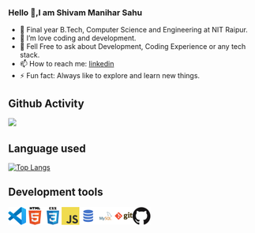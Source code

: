 ### Hello 👋,I am Shivam Manihar Sahu 

- 🔭 Final year B.Tech, Computer Science and Engineering at NIT Raipur.
- 🌱 I’m love coding and development.
- 💬 Fell Free to ask about Development, Coding Experience or any tech stack.
- 📫 How to reach me: <a href="https://www.linkedin.com/in/shivam-manihar-sahu-2a1446182/">linkedin</a>
- ⚡ Fun fact: Always like to explore and learn new things.

<!--
**shivammaniharsahu/shivammaniharsahu** is a ✨ _special_ ✨ repository because its `README.md` (this file) appears on your GitHub profile.

Here are some ideas to get you started:

- 🔭 I’m currently working on ...
- 🌱 I’m currently learning ...
- 👯 I’m looking to collaborate on ...
- 🤔 I’m looking for help with ...
- 💬 Ask me about ...
- 📫 How to reach me: ...
- 😄 Pronouns: ...
- ⚡ Fun fact: ...
-->

## Github Activity
<img src="https://github-readme-stats.vercel.app/api?username=shivammaniharsahu&&show_icons=true&title_color=EFD310&icon_color=EF1010&text_color=1ACFE0&bg_color=151515">

## Language used
[![Top Langs](https://github-readme-stats.vercel.app/api/top-langs/?username=shivammaniharsahu&layout=compact)](https://github.com/shivammaniharsahu/Food-Filler)

## Development tools
<img align="left" alt="Visual Studio Code" width="36px" src="https://raw.githubusercontent.com/github/explore/80688e429a7d4ef2fca1e82350fe8e3517d3494d/topics/visual-studio-code/visual-studio-code.png" />
<img align="left" alt="HTML5" width="36px" src="https://raw.githubusercontent.com/github/explore/80688e429a7d4ef2fca1e82350fe8e3517d3494d/topics/html/html.png" />
<img align="left" alt="CSS3" width="36px" src="https://raw.githubusercontent.com/github/explore/80688e429a7d4ef2fca1e82350fe8e3517d3494d/topics/css/css.png" />
<img align="left" alt="JavaScript" width="36px" src="https://raw.githubusercontent.com/github/explore/80688e429a7d4ef2fca1e82350fe8e3517d3494d/topics/javascript/javascript.png" />
<img align="left" alt="SQL" width="36px" src="https://raw.githubusercontent.com/github/explore/80688e429a7d4ef2fca1e82350fe8e3517d3494d/topics/sql/sql.png" />
<img align="left" alt="MySQL" width="36px" src="https://raw.githubusercontent.com/github/explore/80688e429a7d4ef2fca1e82350fe8e3517d3494d/topics/mysql/mysql.png" />
<img align="left" alt="Git" width="36px" src="https://raw.githubusercontent.com/github/explore/80688e429a7d4ef2fca1e82350fe8e3517d3494d/topics/git/git.png" />
<img align="left" alt="GitHub" width="36px" src="https://raw.githubusercontent.com/github/explore/78df643247d429f6cc873026c0622819ad797942/topics/github/github.png" />
